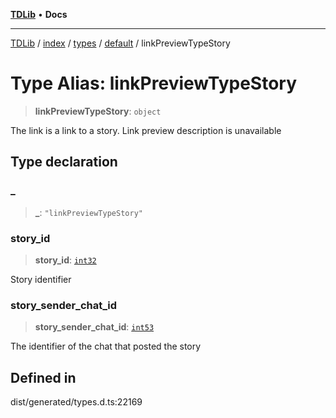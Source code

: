 [**TDLib**](../../../../../../README.md) • **Docs**

***

[TDLib](../../../../../../modules.md) / [index](../../../../../README.md) / [types](../../../README.md) / [default](../README.md) / linkPreviewTypeStory

# Type Alias: linkPreviewTypeStory

> **linkPreviewTypeStory**: `object`

The link is a link to a story. Link preview description is unavailable

## Type declaration

### \_

> **\_**: `"linkPreviewTypeStory"`

### story\_id

> **story\_id**: [`int32`](int32.md)

Story identifier

### story\_sender\_chat\_id

> **story\_sender\_chat\_id**: [`int53`](int53.md)

The identifier of the chat that posted the story

## Defined in

dist/generated/types.d.ts:22169
